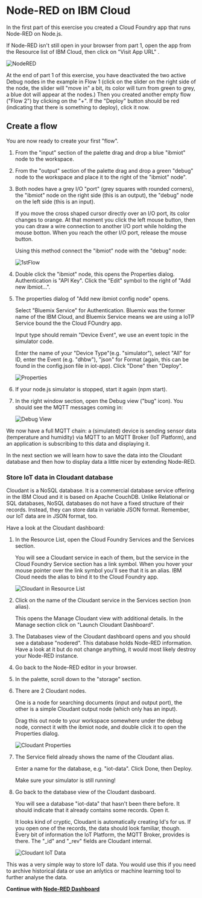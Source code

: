 # Node-RED on IBM Cloud

In the first part of this exercise you created a Cloud Foundry app that runs Node-RED on Node.js. 

If Node-RED isn't still open in your browser from part 1,  open the app from the Resource list of IBM Cloud, then click on "Visit App URL" .

![NodeRED](images/nodered-editor.png)

At the end of part 1 of this exercise, you have deactivated the two active Debug nodes in the example in Flow 1 (click on the slider on the right side of the node, the slider will "move in" a bit, its color will turn from green to grey, a blue dot will appear at the nodes.)   Then you created another empty flow ("Flow 2") by clicking on the "+". If the "Deploy" button should be red (indicating that there is something to deploy), click it now.

## Create a flow

You are now ready to create your first "flow".  

1. From the "input" section of the palette drag and drop a blue "ibmiot" node to the workspace.

2. From the "output" section of the palette drag and drop a green "debug" node to the workspace and place it to the right of the "ibmiot" node".

3. Both nodes have a grey I/O "port" (grey squares with rounded corners), the "ibmiot" node on the right side (this is an output), the "debug" node on the left side (this is an input). 

   If you move the cross shaped cursor directly over an I/O port, its color changes to orange. At that moment you click the left mouse button, then you can draw a wire connection to another I/O port while holding the mouse botton. When you reach the other I/O port, release the mouse button. 
   
   Using this method connect the "ibmiot" node with the "debug" node:

    ![1stFlow](images/FirstFlow.png)

4. Double click the "ibmiot" node, this opens the Properties dialog. Authentication is "API Key". Click the "Edit" symbol to the right of "Add new ibmiot...".

5. The properties dialog of "Add new ibmiot config node" opens. 

   Select "Bluemix Service" for Authentication. Bluemix was the former name of the IBM Cloud, and Bluemix Service means we are using a IoTP Service bound the the Cloud FOundry app.
   
   Input type should remain "Device Event", we use an event topic in the simulator code.

    Enter the name of your "Device Type"(e.g. "simulator"), select "All" for ID, enter the Event (e.g. "dhbw"), "json" for Format (again, this can be found in the config.json file in iot-app). Click "Done" then "Deploy". 

    ![Properties](images/ibmiot-node.png)

7. If your node.js simulator is stopped, start it again (npm start).

8. In the right window section, open the Debug view ("bug" icon). You should see the MQTT messages coming in:

   ![Debug View](images/DebugInfoMQTT.png)

 We now have a full MQTT chain: a (simulated)  device is sending sensor data (temperature and humidity) via MQTT to an MQTT Broker (IoT Platform), and an application is subscribing to this data and displaying it. 

 In the next section we will learn how to save the data into the Cloudant database and then how to display data a little nicer by extending Node-RED.

### Store IoT data in Cloudant database

Cloudant is a NoSQL database. It is a commercial database service offering in the IBM Cloud and it is based on Apache CouchDB. Unlike Relational or SQL databases, NoSQL databases do not have a fixed structure of their records. Instead, they can store data in variable JSON format. Remember, our IoT data are in JSON format, too.

Have a look at the Cloudant dashboard:

1. In the Resource List, open the Cloud Foundry Services and the Services section. 

   You will see a Cloudant service in each of them, but the service in the Cloud Foundry Service section has a link symbol. When you hover your mouse pointer over the link symbol you'll see that it is an alias. IBM Cloud needs the alias to bind it to the Cloud Foundry app.

   ![Cloudant in Resource List](images/Cloudant.png)

2. Click on the name of the Cloudant service in the Services section (non alias). 

   This opens the Manage Cloudant view with additional details. In the Manage section click on "Launch Cloudant Dashboard".

3. The Databases view of the Cloudant dashboard opens and you should see a database "nodered". This database holds Node-RED information. Have a look at it but do not change anything, it would most likely destroy your Node-RED instance.

4. Go back to the Node-RED editor in your browser.

5. In the palette, scroll down to the "storage" section.

6. There are 2 Cloudant nodes. 

   One is a node for searching documents (input and output port), the other is a simple Cloudant output node (which only has an input). 
   
   Drag this out node to your workspace somewhere under the debug node, connect it with the ibmiot node, and double click it to open the Properties dialog.

   ![Cloudant Properties](images/CloudantProperties.png)

7. The Service field already shows the name of the Cloudant alias.

   Enter a name for the database, e.g. "iot-data". Click Done, then Deploy.

   Make sure your simulator is still running!

8. Go back to the database view of the Cloudant dasboard. 

   You will see a database "iot-data" that hasn't been there before. It should indicate that it already contains some records. Open it.

   It looks kind of cryptic, Cloudant is automatically creating Id's for us. If you open one of the records, the data should look familiar, though. Every bit of information the IoT Platform, the MQTT Broker, provides is there. The "_id" and "_rev" fields are Cloudant internal.

   ![Cloudant IoT Data](images/CloudantIoTData.png)

This was a very simple way to store IoT data. You would use this if you need to archive historical data or use an anlytics or machine learning tool to further analyse the data.

__Continue with [Node-RED Dashboard ](5-DASHBOARD.md)__   
